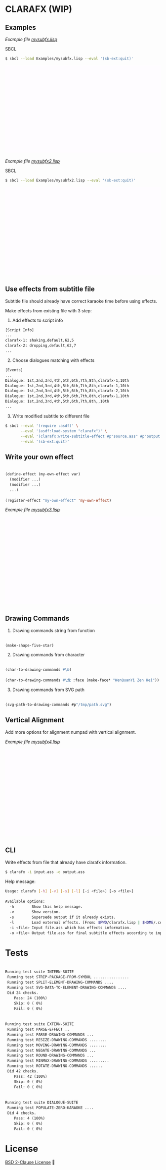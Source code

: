 # CLARAFX (WIP)


## Examples

_Example file [mysubfx.lisp](Examples/mysubfx.lisp)_

SBCL

```sh
$ sbcl --load Examples/mysubfx.lisp --eval '(sb-ext:quit)'
```

![FX](Examples/mysubfx.gif)


_Example file [mysubfx2.lisp](Examples/mysubfx2.lisp)_

SBCL

```sh
$ sbcl --load Examples/mysubfx2.lisp --eval '(sb-ext:quit)'
```

![FX2](Examples/mysubfx2.gif)


## Use effects from subtitle file

Subtitle file should already have correct karaoke time before using effects.

Make effects from existing file with 3 step:

1. Add effects to script info

```txt
[Script Info]
...
clarafx-1: shaking,default,62,5
clarafx-2: dropping,default,62,7
...
```

2. Choose dialogues matching with effects

```txt
[Events]
...
Dialogue: 1st,2nd,3rd,4th,5th,6th,7th,8th,clarafx-1,10th
Dialogue: 1st,2nd,3rd,4th,5th,6th,7th,8th,clarafx-1,10th
Dialogue: 1st,2nd,3rd,4th,5th,6th,7th,8th,clarafx-2,10th
Dialogue: 1st,2nd,3rd,4th,5th,6th,7th,8th,clarafx-1,10th
Dialogue: 1st,2nd,3rd,4th,5th,6th,7th,8th,,10th
...
```

3. Write modified subtitle to different file

```sh
$ sbcl --eval '(require :asdf)' \
       --eval '(asdf:load-system "clarafx")' \
       --eval '(clarafx:write-subtitle-effect #p"source.ass" #p"output.ass")' \
       --eval '(sb-ext:quit)'
```

## Write your own effect

```lisp

(define-effect (my-own-effect var)
  (modifier ...)
  (modifier ...)
  ...)

(register-effect "my-own-effect" 'my-own-effect)

```

_Example file [mysubfx3.lisp](Examples/mysubfx3.lisp)_

![FX3](Examples/mysubfx3.gif)

## Drawing Commands

1. Drawing commands string from function

```lisp

(make-shape-five-star)

```

2. Drawing commands from character

```lisp

(char-to-drawing-commands #\&)

(char-to-drawing-commands #\⻰ :face (make-face* "WenQuanYi Zen Hei"))

```

3. Drawing commands from SVG path

```lisp

(svg-path-to-drawing-commands #p"/tmp/path.svg")

```

## Vertical Alignment

Add more options for alignment numpad with vertical alignment.

_Example file [mysubfx4.lisp](Examples/mysubfx4.lisp)_

![FX4](Examples/mysubfx4.gif)

## CLI

Write effects from file that already have clarafx information.

```sh
$ clarafx -i input.ass -o output.ass
```

Help message:

```sh
Usage: clarafx [-h] [-v] [-s] [-l] [-i <file>] [-o <file>]

Available options:
  -h        Show this help message.
  -v        Show version.
  -s        Supersede output if it already exists.
  -l        Load external effects. [From: $PWD/clarafx.lisp | $HOME/.config/clarafx/clarafx.lisp]
  -i <file> Input file.ass which has effects information.
  -o <file> Output file.ass for final subtitle effects according to input. [Default: stdout]
```

# Tests

```txt

Running test suite INTERN-SUITE
 Running test STRIP-PACKAGE-FROM-SYMBOL ................
 Running test SPLIT-ELEMENT-DRAWING-COMMANDS ....
 Running test SVG-DATA-TO-ELEMENT-DRAWING-COMMANDS ....
 Did 24 checks.
    Pass: 24 (100%)
    Skip: 0 ( 0%)
    Fail: 0 ( 0%)


Running test suite EXTERN-SUITE
 Running test PARSE-EFFECT ..
 Running test PARSE-DRAWING-COMMANDS ...
 Running test RESIZE-DRAWING-COMMANDS ........
 Running test MOVING-DRAWING-COMMANDS ........
 Running test NEGATE-DRAWING-COMMANDS ...
 Running test ROUND-DRAWING-COMMANDS ...
 Running test MINMAX-DRAWING-COMMANDS .........
 Running test ROTATE-DRAWING-COMMANDS ......
 Did 42 checks.
    Pass: 42 (100%)
    Skip: 0 ( 0%)
    Fail: 0 ( 0%)


Running test suite DIALOGUE-SUITE
 Running test POPULATE-ZERO-KARAOKE ....
 Did 4 checks.
    Pass: 4 (100%)
    Skip: 0 ( 0%)
    Fail: 0 ( 0%)

```

# License

[BSD 2-Clause License](LICENSE)

